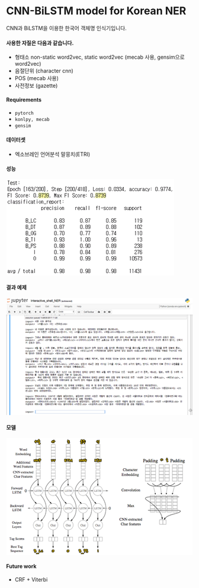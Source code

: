 # CNN-BiLSTM model for Korean NER
CNN과 BiLSTM을 이용한 한국어 객체명 인식기입니다.

#### 사용한 자질은 다음과 같습니다.
- 형태소 non-static word2vec, static word2vec (mecab 사용, gensim으로 word2vec)
- 음절단위 (character cnn)
- POS (mecab 사용)
- 사전정보 (gazette)

#### Requirements
- ```pytorch```
- ```konlpy, mecab```
- ```gensim```

#### 데이터셋
-  엑소브레인 언어분석 말뭉치(ETRI)

#### 성능
![classification_report](./assets/NER결과Classificaiton_report.png)

#### 결과 예제
![NER_result](./assets/NER결과.png)

#### 모델
![NER_model](./assets/NER모델그림.png)  

#### Future work
- CRF + Viterbi
